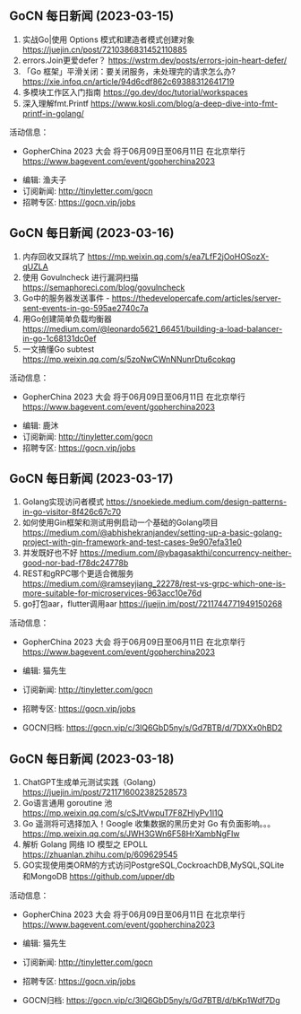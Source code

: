 
## GoCN 每日新闻 (2023-03-15)
1. 实战Go|使用 Options 模式和建造者模式创建对象 https://juejin.cn/post/7210386831452110885
2. errors.Join更爱defer？ https://wstrm.dev/posts/errors-join-heart-defer/
3. 「Go 框架」平滑关闭：要关闭服务，未处理完的请求怎么办?https://xie.infoq.cn/article/94d6cdf862c69388312641719
4. 多模块工作区入门指南 https://go.dev/doc/tutorial/workspaces
5. 深入理解fmt.Printf https://www.kosli.com/blog/a-deep-dive-into-fmt-printf-in-golang/

活动信息：
* GopherChina 2023 大会 将于06月09日至06月11日 在北京举行 https://www.bagevent.com/event/gopherchina2023

- 编辑: 渔夫子
- 订阅新闻: http://tinyletter.com/gocn
- 招聘专区: https://gocn.vip/jobs


## GoCN 每日新闻 (2023-03-16)
1. 内存回收又踩坑了 https://mp.weixin.qq.com/s/ea7LfF2jOoHOSozX-qUZLA
2. 使用 Govulncheck 进行漏洞扫描  https://semaphoreci.com/blog/govulncheck
3. Go中的服务器发送事件 - https://thedevelopercafe.com/articles/server-sent-events-in-go-595ae2740c7a
4. 用Go创建简单负载均衡器 https://medium.com/@leonardo5621_66451/building-a-load-balancer-in-go-1c68131dc0ef
5. 一文搞懂Go subtest https://mp.weixin.qq.com/s/5zoNwCWnNNunrDtu6cokqg

活动信息：
* GopherChina 2023 大会 将于06月09日至06月11日 在北京举行 https://www.bagevent.com/event/gopherchina2023

- 编辑: 鹿沐
- 订阅新闻: http://tinyletter.com/gocn
- 招聘专区: https://gocn.vip/jobs


## GoCN 每日新闻 (2023-03-17)
1. Golang实现访问者模式 https://snoekiede.medium.com/design-patterns-in-go-visitor-8f426c67c70
2. 如何使用Gin框架和测试用例启动一个基础的Golang项目  https://medium.com/@abhishekranjandev/setting-up-a-basic-golang-project-with-gin-framework-and-test-cases-9e907efa31e0
3. 并发既好也不好 https://medium.com/@ybagasakthi/concurrency-neither-good-nor-bad-f78dc24778b
4. REST和gRPC哪个更适合微服务 https://medium.com/@ramseyjiang_22278/rest-vs-grpc-which-one-is-more-suitable-for-microservices-963acc10e76d
5. go打包aar，flutter调用aar https://juejin.im/post/7211744771949150268

活动信息：
- GopherChina 2023 大会 将于06月09日至06月11日 在北京举行 https://www.bagevent.com/event/gopherchina2023

- 编辑: 猫先生
- 订阅新闻: http://tinyletter.com/gocn
- 招聘专区: https://gocn.vip/jobs
- GOCN归档: https://gocn.vip/c/3lQ6GbD5ny/s/Gd7BTB/d/7DXXx0hBD2


## GoCN 每日新闻 (2023-03-18)
1. ChatGPT生成单元测试实践（Golang） https://juejin.im/post/7211716002382528573
2. Go语言通用 goroutine 池  https://mp.weixin.qq.com/s/cSJtVwpuT7F8ZHlyPv1l1Q
3. Go 遥测将可选择加入！Google 收集数据的黑历史对 Go 有负面影响。。。 https://mp.weixin.qq.com/s/JWH3GWn6F58HrXambNgFIw
4. 解析 Golang 网络 IO 模型之 EPOLL https://zhuanlan.zhihu.com/p/609629545
5. GO实现使用类ORM的方式访问PostgreSQL,CockroachDB,MySQL,SQLite和MongoDB https://github.com/upper/db

活动信息：
- GopherChina 2023 大会 将于06月09日至06月11日 在北京举行 https://www.bagevent.com/event/gopherchina2023

- 编辑: 猫先生
- 订阅新闻: http://tinyletter.com/gocn
- 招聘专区: https://gocn.vip/jobs
- GOCN归档: https://gocn.vip/c/3lQ6GbD5ny/s/Gd7BTB/d/bKp1Wdf7Dg
